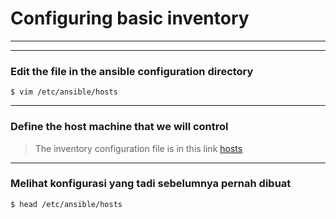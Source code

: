 # Configuring basic inventory
---
---
### Edit the file in the ansible configuration directory
```
$ vim /etc/ansible/hosts
```
---
### Define the host machine that we will control 
> The inventory configuration file is in this link [hosts](./hosts)
---
### Melihat konfigurasi yang tadi sebelumnya pernah dibuat
```
$ head /etc/ansible/hosts

```